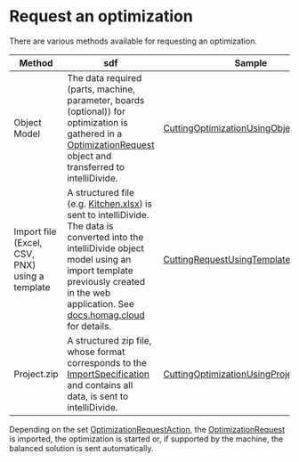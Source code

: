 # Request an optimization

There are various methods available for requesting an optimization.

Method| sdf|Sample
------|------|------
Object Model|The data required (parts, machine, parameter, boards (optional)) for optimization is gathered in a [OptimizationRequest](../../Contracts/Request/OptimizationRequest.cs) object and transferred to intelliDivide.|[CuttingOptimizationUsingObjectModel.cs](./../../Samples/CSharp/Requests/Cutting/CuttingOptimizationCommonSamples.cs)
Import file (Excel, CSV, PNX) using a template|A structured file (e.g. [Kitchen.xlsx](./../../Samples/CSharp/Data/Cutting/Kitchen.xlsx)) is sent to intelliDivide. The data is converted into the intelliDivide object model using an import template previously created in the web application. See [docs.homag.cloud](https://docs.homag.cloud/en/intellidivide/tutorial/importing-data) for details.| [CuttingRequestUsingTemplateSamples.cs](./../../Samples/CSharp/Requests/Cutting/Template/CuttingRequestUsingTemplateSamples.cs)
Project.zip|A structured zip file, whose format corresponds to the [ImportSpecification](https://dev.azure.com/homag-group/FOSSProjects/_git/homag-api-gateway-client?path=/Documentation/ImportSpecification.md&_a=preview) and contains all data, is sent to intelliDivide. |[CuttingOptimizationUsingProjectZip.cs](./../../Samples/CSharp/Requests/Cutting/Project/CuttingOptimizationUsingProjectZip.cs)

Depending on the set [OptimizationRequestAction](./../../Contracts/Request/OptimizationRequestAction.cs), the [OptimizationRequest](./../../Contracts/Request/OptimizationRequest.cs) is imported, the optimization is started or, if supported by the machine, the balanced solution is sent automatically.